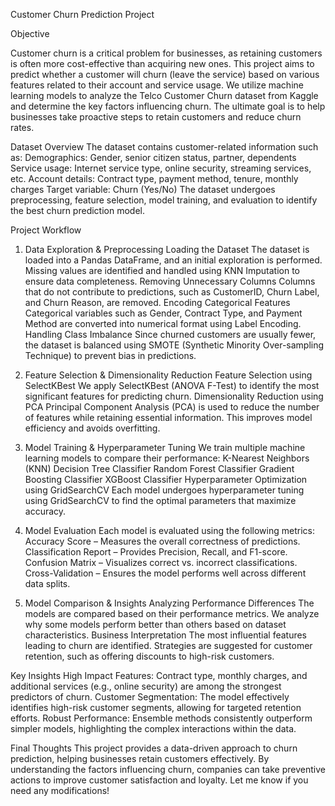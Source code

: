 Customer Churn Prediction Project

Objective

Customer churn is a critical problem for businesses, as retaining customers is often more cost-effective than acquiring new ones. This project aims to predict whether a customer will churn (leave the service) based on various features related to their account and service usage.
We utilize machine learning models to analyze the Telco Customer Churn dataset from Kaggle and determine the key factors influencing churn. The ultimate goal is to help businesses take proactive steps to retain customers and reduce churn rates.

Dataset Overview
The dataset contains customer-related information such as:
Demographics: Gender, senior citizen status, partner, dependents
Service usage: Internet service type, online security, streaming services, etc.
Account details: Contract type, payment method, tenure, monthly charges
Target variable: Churn (Yes/No)
The dataset undergoes preprocessing, feature selection, model training, and evaluation to identify the best churn prediction model.

Project Workflow
1. Data Exploration & Preprocessing
 Loading the Dataset
The dataset is loaded into a Pandas DataFrame, and an initial exploration is performed.
Missing values are identified and handled using KNN Imputation to ensure data completeness.
Removing Unnecessary Columns
Columns that do not contribute to predictions, such as CustomerID, Churn Label, and Churn Reason, are removed.
Encoding Categorical Features
Categorical variables such as Gender, Contract Type, and Payment Method are converted into numerical format using Label Encoding.
Handling Class Imbalance
Since churned customers are usually fewer, the dataset is balanced using SMOTE (Synthetic Minority Over-sampling Technique) to prevent bias in predictions.

2. Feature Selection & Dimensionality Reduction
Feature Selection using SelectKBest
We apply SelectKBest (ANOVA F-Test) to identify the most significant features for predicting churn.
Dimensionality Reduction using PCA
Principal Component Analysis (PCA) is used to reduce the number of features while retaining essential information. This improves model efficiency and avoids overfitting.

3. Model Training & Hyperparameter Tuning
We train multiple machine learning models to compare their performance:
 K-Nearest Neighbors (KNN)
 Decision Tree Classifier
 Random Forest Classifier
 Gradient Boosting Classifier
 XGBoost Classifier
 Hyperparameter Optimization using GridSearchCV
Each model undergoes hyperparameter tuning using GridSearchCV to find the optimal parameters that maximize accuracy.

4. Model Evaluation
Each model is evaluated using the following metrics:
   Accuracy Score – Measures the overall correctness of predictions.
   Classification Report – Provides Precision, Recall, and F1-score.
   Confusion Matrix – Visualizes correct vs. incorrect classifications.
   Cross-Validation – Ensures the model performs well across different data splits.

5. Model Comparison & Insights
   Analyzing Performance Differences
The models are compared based on their performance metrics.
We analyze why some models perform better than others based on dataset characteristics.
   Business Interpretation
The most influential features leading to churn are identified.
Strategies are suggested for customer retention, such as offering discounts to high-risk customers.

Key Insights
High Impact Features: Contract type, monthly charges, and additional services (e.g., online security) are among the strongest predictors of churn.
Customer Segmentation: The model effectively identifies high-risk customer segments, allowing for targeted retention efforts.
Robust Performance: Ensemble methods consistently outperform simpler models, highlighting the complex interactions within the data.


Final Thoughts
This project provides a data-driven approach to churn prediction, helping businesses retain customers effectively. By understanding the factors influencing churn, companies can take preventive actions to improve customer satisfaction and loyalty.
Let me know if you need any modifications! 


